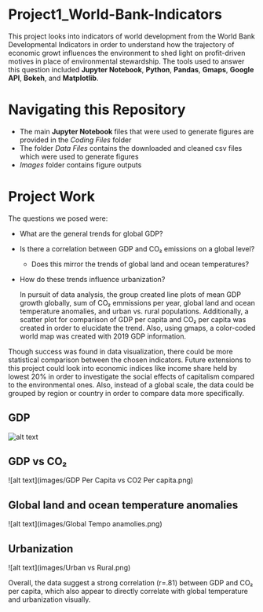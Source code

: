 # Project1_World-Bank-Indicators

  This project looks into indicators of world development from the World Bank Developmental Indicators in order to understand how the trajectory of economic growt influences the environment to shed light on profit-driven motives in place of environmental stewardship. The tools used to answer this question included **Jupyter Notebook**, **Python**, **Pandas**, **Gmaps**, **Google API**, **Bokeh**, and **Matplotlib**.

# Navigating this Repository
- The main **Jupyter Notebook** files that were used to generate figures are provided in the *Coding Files* folder
- The folder *Data Files* contains the downloaded and cleaned csv files which were used to generate figures
- *Images* folder contains figure outputs

# Project Work

The questions we posed were:
- What are the general trends for global GDP?
- Is there a correlation between GDP and CO₂ emissions on a global level?
  - Does this mirror the trends of global land and ocean temperatures?
- How do these trends influence urbanization?

  In pursuit of data analysis, the group created line plots of mean GDP growth globally, sum of CO₂ emmissions per year, global land and ocean temperature anomalies, and urban vs. rural populations. Additionally, a scatter plot for comparison of GDP per capita and CO₂ per capita was created in order to elucidate the trend. Also, using gmaps, a color-coded world map was created with 2019 GDP information. 

Though success was found in data visualization, there could be more statistical comparison between the chosen indicators. Future extensions to this project could look into economic indices like income share held by lowest 20% in order to investigate the social effects of capitalism compared to the environmental ones. Also, instead of a global scale, the data could be grouped by region or country in order to compare data more specifically. 

## GDP
![alt text](images/GDP_Growth.png)
## GDP vs CO₂
![alt text](images/GDP Per Capita vs CO2 Per capita.png)
## Global land and ocean temperature anomalies
![alt text](images/Global Tempo anamolies.png)
## Urbanization
![alt text](images/Urban vs Rural.png)


Overall, the data suggest a strong correlation (r=.81) between GDP and CO₂ per capita, which also appear to directly correlate with global temperature and urbanization visually.
